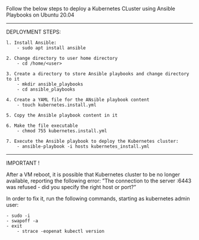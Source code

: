 Follow the below steps to deploy a Kubernetes CLuster using Ansible Playbooks on Ubuntu 20.04

_____________________________________________________________________________________________________________________________________________________________________________________________________________________________________________________________________

DEPLOYMENT STEPS:

    l. Install Ansible:
        - sudo apt install ansible

    2. Change directory to user home directory
    	- cd /home/<user>
     
    3. Create a directory to store Ansible playbooks and change directory to it
    	- mkdir ansible_playbooks
        - cd ansible_playbooks
     
    4. Create a YAML file for the ANsible playbook content
        - touch kubernetes.install.yml
     
    5. Copy the Ansible playbook content in it
        
    6. Make the file executable
        - chmod 755 kubernetes.install.yml
	
    7. Execute the Ansible playbook to deploy the Kubernetes cluster:
        - ansible-playbook -i hosts kubernetes_install.yml
_____________________________________________________________________________________________________________________________________________________________________________________________________________________________________________________________________


IMPORTANT !

After a VM reboot, it is possible that Kubernetes cluster to be no longer available, reporting the following error:
	”The connection to the server <node>:6443 was refused - did you specify the right host or port?”

 In order to fix it, run the following commands, starting as kubernetes admin user:
 
 	- sudo -i
  	- swapoff -a
   	- exit
    	- strace -eopenat kubectl version
